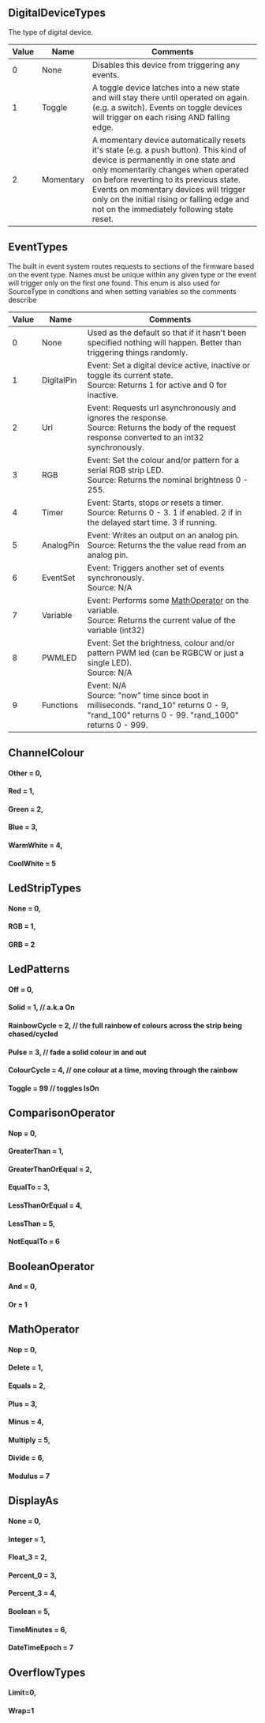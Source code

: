 ## DigitalDeviceTypes
The type of digital device. 

| Value        | Name      | Comments                                   |
|--------------|-----------|--------------------------------------------|
| 0 | None | Disables this device from triggering any events. |
| 1 | Toggle | A toggle device latches into a new state and will stay there until operated on again. (e.g. a switch). Events on toggle devices will trigger on each rising AND falling edge. |
| 2 | Momentary | A momentary device automatically resets it's state (e.g. a push button). This kind of device is permanently in one state and only momentarily changes when operated on before reverting to its previous state. Events on momentary devices will trigger only on the initial rising or falling edge and not on the immediately following state reset. |


## EventTypes
The built in event system routes requests to sections of the firmware based on the event type. Names must be unique within any given type or the event will trigger only on the first one found. This enum is also used for SourceType in condtions and when setting variables so the comments describe 

| Value        | Name      | Comments                                   |
|--------------|-----------|--------------------------------------------|
| 0 | None | Used as the default so that if it hasn't been specified nothing will happen. Better than triggering things randomly. |
| 1 | DigitalPin | Event: Set a digital device active, inactive or toggle its current state. <br>Source: Returns 1 for active and 0 for inactive. |
| 2 | Url | Event: Requests url asynchronously and ignores the response. <br>Source: Returns the body of the request response converted to an int32 synchronously. |
| 3 | RGB | Event: Set the colour and/or pattern for a serial RGB strip LED. <br>Source: Returns the nominal brightness 0 - 255. |
| 4 | Timer | Event: Starts, stops or resets a timer.<br>Source: Returns 0 -  3. 1 if enabled. 2 if in the delayed start time. 3 if running. |
| 5 | AnalogPin | Event: Writes an output on an analog pin.<br>Source: Returns the the value read from an analog pin. |
| 6 | EventSet | Event: Triggers another set of events synchronously.<br>Source: N/A |
| 7 | Variable | Event: Performs some [MathOperator](#mathoperator) on the variable.<br>Source: Returns the current value of the variable (int32) |
| 8 | PWMLED | Event: Set the brightness, colour and/or pattern PWM led (can be RGBCW or just a single LED).<br>Source: N/A |
| 9 | Functions | Event: N/A<br>Source: "now" time since boot in milliseconds. "rand_10" returns 0 - 9, "rand_100" returns 0 - 99. "rand_1000" returns 0 - 999. |


## ChannelColour 
#### Other = 0,
#### Red = 1,
#### Green = 2,
#### Blue = 3,
#### WarmWhite = 4,
#### CoolWhite = 5


## LedStripTypes 
#### None = 0,
#### RGB = 1,
#### GRB = 2


## LedPatterns 
#### Off = 0,
#### Solid = 1, // a.k.a On
#### RainbowCycle = 2, // the full rainbow of colours across the strip being chased/cycled
#### Pulse = 3, // fade a solid colour in and out
#### ColourCycle = 4, // one colour at a time, moving through the rainbow
#### Toggle = 99 // toggles IsOn


## ComparisonOperator 
#### Nop = 0,
#### GreaterThan = 1,
#### GreaterThanOrEqual = 2,
#### EqualTo = 3,
#### LessThanOrEqual = 4,
#### LessThan = 5,
#### NotEqualTo = 6


## BooleanOperator 
#### And = 0,
#### Or = 1


## MathOperator 
#### Nop = 0,
#### Delete = 1,
#### Equals = 2,
#### Plus = 3,
#### Minus = 4,
#### Multiply = 5,
#### Divide = 6,
#### Modulus = 7


## DisplayAs 
#### None = 0,
#### Integer = 1,
#### Float_3 = 2,
#### Percent_0 = 3,
#### Percent_3 = 4,
#### Boolean = 5, 
#### TimeMinutes = 6,
#### DateTimeEpoch = 7


## OverflowTypes 
#### Limit=0,
#### Wrap=1
